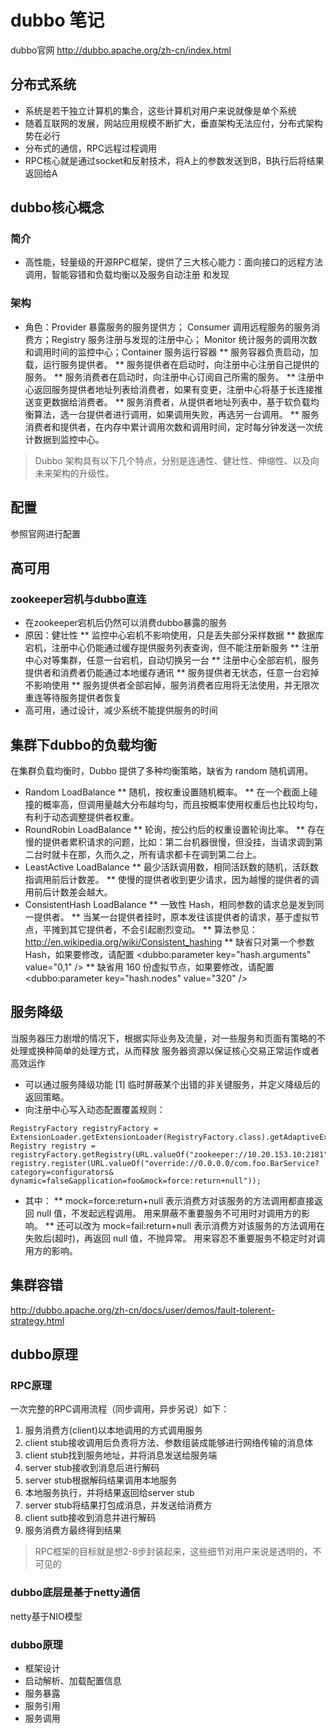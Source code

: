 # dubbo 笔记
dubbo官网 http://dubbo.apache.org/zh-cn/index.html

## 分布式系统
* 系统是若干独立计算机的集合，这些计算机对用户来说就像是单个系统
* 随着互联网的发展，网站应用规模不断扩大，垂直架构无法应付，分布式架构势在必行 
* 分布式的通信，RPC远程过程调用
* RPC核心就是通过socket和反射技术，将A上的参数发送到B，B执行后将结果返回给A

## dubbo核心概念
### 简介
* 高性能，轻量级的开源RPC框架，提供了三大核心能力：面向接口的远程方法调用，智能容错和负载均衡以及服务自动注册
和发现

### 架构
* 角色：Provider 暴露服务的服务提供方； Consumer  调用远程服务的服务消费方；Registry   服务注册与发现的注册中心；
Monitor 统计服务的调用次数和调用时间的监控中心；Container   服务运行容器
** 服务容器负责启动，加载，运行服务提供者。
** 服务提供者在启动时，向注册中心注册自己提供的服务。
** 服务消费者在启动时，向注册中心订阅自己所需的服务。
** 注册中心返回服务提供者地址列表给消费者，如果有变更，注册中心将基于长连接推送变更数据给消费者。
** 服务消费者，从提供者地址列表中，基于软负载均衡算法，选一台提供者进行调用，如果调用失败，再选另一台调用。
** 服务消费者和提供者，在内存中累计调用次数和调用时间，定时每分钟发送一次统计数据到监控中心。
> Dubbo 架构具有以下几个特点，分别是连通性、健壮性、伸缩性、以及向未来架构的升级性。

## 配置
参照官网进行配置

## 高可用
### zookeeper宕机与dubbo直连
* 在zookeeper宕机后仍然可以消费dubbo暴露的服务
* 原因：健壮性
** 监控中心宕机不影响使用，只是丢失部分采样数据
** 数据库宕机，注册中心仍能通过缓存提供服务列表查询，但不能注册新服务
** 注册中心对等集群，任意一台宕机，自动切换另一台
** 注册中心全部宕机，服务提供者和消费者仍能通过本地缓存通讯
** 服务提供者无状态，任意一台宕掉不影响使用
** 服务提供者全部宕掉，服务消费者应用将无法使用，并无限次重连等待服务提供者恢复
* 高可用，通过设计，减少系统不能提供服务的时间

## 集群下dubbo的负载均衡
在集群负载均衡时，Dubbo 提供了多种均衡策略，缺省为 random 随机调用。
* Random LoadBalance
** 随机，按权重设置随机概率。
** 在一个截面上碰撞的概率高，但调用量越大分布越均匀，而且按概率使用权重后也比较均匀，有利于动态调整提供者权重。
* RoundRobin LoadBalance
** 轮询，按公约后的权重设置轮询比率。
** 存在慢的提供者累积请求的问题，比如：第二台机器很慢，但没挂，当请求调到第二台时就卡在那，久而久之，所有请求都卡在调到第二台上。
* LeastActive LoadBalance
** 最少活跃调用数，相同活跃数的随机，活跃数指调用前后计数差。
** 使慢的提供者收到更少请求，因为越慢的提供者的调用前后计数差会越大。
* ConsistentHash LoadBalance
** 一致性 Hash，相同参数的请求总是发到同一提供者。
** 当某一台提供者挂时，原本发往该提供者的请求，基于虚拟节点，平摊到其它提供者，不会引起剧烈变动。
** 算法参见：http://en.wikipedia.org/wiki/Consistent_hashing
** 缺省只对第一个参数 Hash，如果要修改，请配置 <dubbo:parameter key="hash.arguments" value="0,1" />
** 缺省用 160 份虚拟节点，如果要修改，请配置 <dubbo:parameter key="hash.nodes" value="320" />

## 服务降级
当服务器压力剧增的情况下，根据实际业务及流量，对一些服务和页面有策略的不处理或换种简单的处理方式，从而释放
服务器资源以保证核心交易正常运作或者高效运作
* 可以通过服务降级功能 [1] 临时屏蔽某个出错的非关键服务，并定义降级后的返回策略。
* 向注册中心写入动态配置覆盖规则：
```
RegistryFactory registryFactory = ExtensionLoader.getExtensionLoader(RegistryFactory.class).getAdaptiveExtension();
Registry registry = registryFactory.getRegistry(URL.valueOf("zookeeper://10.20.153.10:2181"));
registry.register(URL.valueOf("override://0.0.0.0/com.foo.BarService?category=configurators&
dynamic=false&application=foo&mock=force:return+null"));
```
* 其中：
** mock=force:return+null 表示消费方对该服务的方法调用都直接返回 null 值，不发起远程调用。
用来屏蔽不重要服务不可用时对调用方的影响。
** 还可以改为 mock=fail:return+null 表示消费方对该服务的方法调用在失败后(超时)，再返回 null 值，不抛异常。
用来容忍不重要服务不稳定时对调用方的影响。

## 集群容错
http://dubbo.apache.org/zh-cn/docs/user/demos/fault-tolerent-strategy.html

## dubbo原理
### RPC原理
一次完整的RPC调用流程（同步调用，异步另说）如下：
1. 服务消费方(client)以本地调用的方式调用服务
2. client stub接收调用后负责将方法、参数组装成能够进行网络传输的消息体
3. client stub找到服务地址，并将消息发送给服务端
4. server stub接收到消息后进行解码
5. server stub根据解码结果调用本地服务
6. 本地服务执行，并将结果返回给server stub
7. server stub将结果打包成消息，并发送给消费方
8. client sutb接收到消息并进行解码
9. 服务消费方最终得到结果
> RPC框架的目标就是想2-8步封装起来，这些细节对用户来说是透明的，不可见的

### dubbo底层是基于netty通信
netty基于NIO模型

### dubbo原理
* 框架设计
* 启动解析、加载配置信息
* 服务暴露
* 服务引用
* 服务调用
